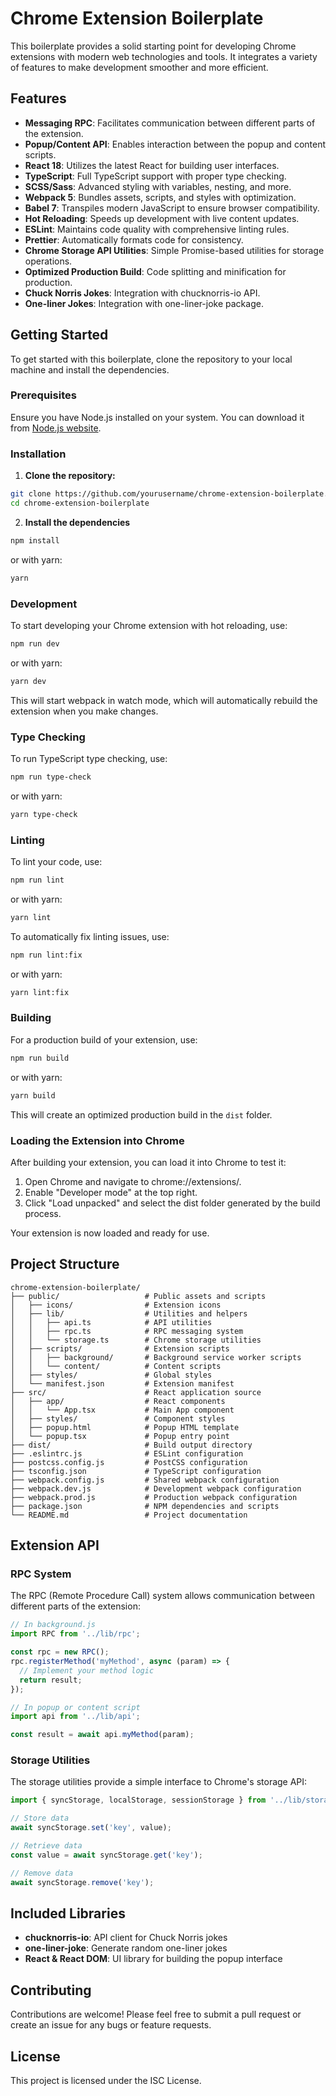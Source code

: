 # Chrome Extension Boilerplate

This boilerplate provides a solid starting point for developing Chrome extensions with modern web technologies and tools. It integrates a variety of features to make development smoother and more efficient.

## Features

- **Messaging RPC**: Facilitates communication between different parts of the extension.
- **Popup/Content API**: Enables interaction between the popup and content scripts.
- **React 18**: Utilizes the latest React for building user interfaces.
- **TypeScript**: Full TypeScript support with proper type checking.
- **SCSS/Sass**: Advanced styling with variables, nesting, and more.
- **Webpack 5**: Bundles assets, scripts, and styles with optimization.
- **Babel 7**: Transpiles modern JavaScript to ensure browser compatibility.
- **Hot Reloading**: Speeds up development with live content updates.
- **ESLint**: Maintains code quality with comprehensive linting rules.
- **Prettier**: Automatically formats code for consistency.
- **Chrome Storage API Utilities**: Simple Promise-based utilities for storage operations.
- **Optimized Production Build**: Code splitting and minification for production.
- **Chuck Norris Jokes**: Integration with chucknorris-io API.
- **One-liner Jokes**: Integration with one-liner-joke package.

## Getting Started

To get started with this boilerplate, clone the repository to your local machine and install the dependencies.

### Prerequisites

Ensure you have Node.js installed on your system. You can download it from [Node.js website](https://nodejs.org/).

### Installation

1. **Clone the repository:**

```bash
git clone https://github.com/yourusername/chrome-extension-boilerplate.git
cd chrome-extension-boilerplate
```

2. **Install the dependencies**

```bash
npm install
```

or with yarn:

```bash
yarn
```

### Development

To start developing your Chrome extension with hot reloading, use:

```bash
npm run dev
```

or with yarn:

```bash
yarn dev
```

This will start webpack in watch mode, which will automatically rebuild the extension when you make changes.

### Type Checking

To run TypeScript type checking, use:

```bash
npm run type-check
```

or with yarn:

```bash
yarn type-check
```

### Linting

To lint your code, use:

```bash
npm run lint
```

or with yarn:

```bash
yarn lint
```

To automatically fix linting issues, use:

```bash
npm run lint:fix
```

or with yarn:

```bash
yarn lint:fix
```

### Building

For a production build of your extension, use:

```bash
npm run build
```

or with yarn:

```bash
yarn build
```

This will create an optimized production build in the `dist` folder.

### Loading the Extension into Chrome

After building your extension, you can load it into Chrome to test it:

1. Open Chrome and navigate to chrome://extensions/.
2. Enable "Developer mode" at the top right.
3. Click "Load unpacked" and select the dist folder generated by the build process.

Your extension is now loaded and ready for use.

## Project Structure

```
chrome-extension-boilerplate/
├── public/                   # Public assets and scripts
│   ├── icons/                # Extension icons
│   ├── lib/                  # Utilities and helpers
│   │   ├── api.ts            # API utilities
│   │   ├── rpc.ts            # RPC messaging system
│   │   └── storage.ts        # Chrome storage utilities
│   ├── scripts/              # Extension scripts
│   │   ├── background/       # Background service worker scripts
│   │   └── content/          # Content scripts
│   ├── styles/               # Global styles
│   └── manifest.json         # Extension manifest
├── src/                      # React application source
│   ├── app/                  # React components
│   │   └── App.tsx           # Main App component
│   ├── styles/               # Component styles
│   ├── popup.html            # Popup HTML template
│   └── popup.tsx             # Popup entry point
├── dist/                     # Build output directory
├── .eslintrc.js              # ESLint configuration
├── postcss.config.js         # PostCSS configuration
├── tsconfig.json             # TypeScript configuration
├── webpack.config.js         # Shared webpack configuration
├── webpack.dev.js            # Development webpack configuration
├── webpack.prod.js           # Production webpack configuration
├── package.json              # NPM dependencies and scripts
└── README.md                 # Project documentation
```

## Extension API

### RPC System

The RPC (Remote Procedure Call) system allows communication between different parts of the extension:

```typescript
// In background.js
import RPC from '../lib/rpc';

const rpc = new RPC();
rpc.registerMethod('myMethod', async (param) => {
  // Implement your method logic
  return result;
});

// In popup or content script
import api from '../lib/api';

const result = await api.myMethod(param);
```

### Storage Utilities

The storage utilities provide a simple interface to Chrome's storage API:

```typescript
import { syncStorage, localStorage, sessionStorage } from '../lib/storage';

// Store data
await syncStorage.set('key', value);

// Retrieve data
const value = await syncStorage.get('key');

// Remove data
await syncStorage.remove('key');
```

## Included Libraries

- **chucknorris-io**: API client for Chuck Norris jokes
- **one-liner-joke**: Generate random one-liner jokes
- **React & React DOM**: UI library for building the popup interface

## Contributing

Contributions are welcome! Please feel free to submit a pull request or create an issue for any bugs or feature requests.

## License

This project is licensed under the ISC License.
